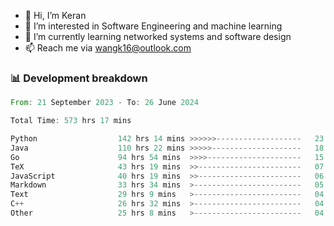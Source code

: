 - 👋 Hi, I’m Keran
- 👀 I’m interested in Software Engineering and machine learning
- 🌱 I’m currently learning networked systems and software design
- 📫 Reach me via wangk16@outlook.com


###  📊 Development breakdown
<!--START_SECTION:waka-->

```rust
From: 21 September 2023 - To: 26 June 2024

Total Time: 573 hrs 17 mins

Python                  142 hrs 14 mins >>>>>>-------------------   23.77 %
Java                    110 hrs 22 mins >>>>>--------------------   18.44 %
Go                      94 hrs 54 mins  >>>>---------------------   15.86 %
TeX                     43 hrs 19 mins  >>-----------------------   07.24 %
JavaScript              40 hrs 19 mins  >>-----------------------   06.74 %
Markdown                33 hrs 34 mins  >------------------------   05.61 %
Text                    29 hrs 9 mins   >------------------------   04.87 %
C++                     26 hrs 32 mins  >------------------------   04.43 %
Other                   25 hrs 8 mins   >------------------------   04.20 %
```

<!--END_SECTION:waka-->

<!---
keran-w/keran-w is a ✨ special ✨ repository because its `README.md` (this file) appears on your GitHub profile.
You can click the Preview link to take a look at your changes.
--->
